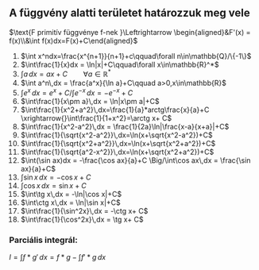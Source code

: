 ## A függvény alatti területet határozzuk meg vele

$\text{F primitív függvénye f-nek }\Leftrightarrow \begin{aligned}&F'(x) = f(x)\\&\int f(x)dx=F(x)+C\end{aligned}$

1. $\int x^ndx=\frac{x^{n+1}}{n+1}+c\qquad\forall n\in\mathbb{Q}/\{-1\}$
2. $\int\frac{1}{x}dx = \ln|x|+C\qquad\forall x\in\mathbb{R}^*$
3. $\int a\,dx= ax+C\qquad\forall a\in\mathbb{R}^*$
4. $\int a^n\,dx = \frac{a^x}{\ln a}+C\qquad a>0,x\in\mathbb{R}$
5. $\int e^x\,dx = e^x+C \Big/\int e^{-x}\,dx = -e^{-x}+C$
6. $\int\frac{1}{x\pm a}\,dx = \ln|x\pm a|+C$
7. $\int\frac{1}{x^2+a^2}\,dx=\frac{1}{a}*arctg\frac{x}{a}+C \xrightarrow{}\int\frac{1}{1+x^2}=\arctg x+ C$
8. $\int\frac{1}{x^2-a^2}\,dx = \frac{1}{2a}\ln|\frac{x-a}{x+a}|+C$
9. $\int\frac{1}{\sqrt{x^2-a^2}}\,dx=\ln(x+\sqrt{x^2-a^2})+C$
10. $\int\frac{1}{\sqrt{x^2+a^2}}\,dx=\ln(x+\sqrt{x^2+a^2})+C$
11. $\int\frac{1}{\sqrt{a^2-x^2}}\,dx=\ln(x+\sqrt{x^2+a^2})+C$
12. $\int(\sin ax)dx = -\frac{\cos ax}{a}+C \Big/\int\cos ax\,dx = \frac{\sin ax}{a}+C$
13. $\int\sin x\,dx = -\cos x+ C$
14. $\int\cos x\,dx = \sin x+ C$
15. $\int\tg x\,dx = -\ln|\cos x|+C$
16. $\int\ctg x\,dx = \ln|\sin x|+C$
17. $\int\frac{1}{\sin^2x}\,dx = -\ctg x+ C$
18. $\int\frac{1}{\cos^2x}\,dx = \tg x+ C$

### Parciális integrál:
$I = \int f*g'\,dx = f*g-\int f'*g\,dx$